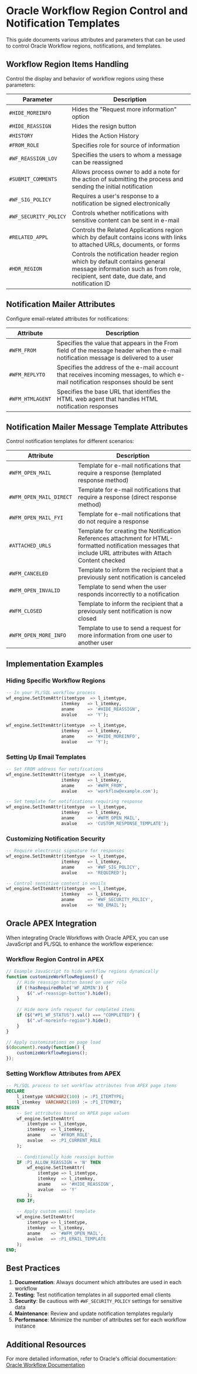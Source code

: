 # Oracle Workflow Region Control and Notification Templates

This guide documents various attributes and parameters that can be used to control Oracle Workflow regions, notifications, and templates.

## Workflow Region Items Handling

Control the display and behavior of workflow regions using these parameters:

| Parameter | Description |
|-----------|-------------|
| `#HIDE_MOREINFO` | Hides the "Request more information" option |
| `#HIDE_REASSIGN` | Hides the resign button |
| `#HISTORY` | Hides the Action History |
| `#FROM_ROLE` | Specifies role for source of information |
| `#WF_REASSIGN_LOV` | Specifies the users to whom a message can be reassigned |
| `#SUBMIT_COMMENTS` | Allows process owner to add a note for the action of submitting the process and sending the initial notification |
| `#WF_SIG_POLICY` | Requires a user's response to a notification be signed electronically |
| `#WF_SECURITY_POLICY` | Controls whether notifications with sensitive content can be sent in e-mail |
| `#RELATED_APPL` | Controls the Related Applications region which by default contains icons with links to attached URLs, documents, or forms |
| `#HDR_REGION` | Controls the notification header region which by default contains general message information such as from role, recipient, sent date, due date, and notification ID |

## Notification Mailer Attributes

Configure email-related attributes for notifications:

| Attribute | Description |
|-----------|-------------|
| `#WFM_FROM` | Specifies the value that appears in the From field of the message header when the e-mail notification message is delivered to a user |
| `#WFM_REPLYTO` | Specifies the address of the e-mail account that receives incoming messages, to which e-mail notification responses should be sent |
| `#WFM_HTMLAGENT` | Specifies the base URL that identifies the HTML web agent that handles HTML notification responses |

## Notification Mailer Message Template Attributes

Control notification templates for different scenarios:

| Attribute | Description |
|-----------|-------------|
| `#WFM_OPEN_MAIL` | Template for e-mail notifications that require a response (templated response method) |
| `#WFM_OPEN_MAIL_DIRECT` | Template for e-mail notifications that require a response (direct response method) |
| `#WFM_OPEN_MAIL_FYI` | Template for e-mail notifications that do not require a response |
| `#ATTACHED_URLS` | Template for creating the Notification References attachment for HTML-formatted notification messages that include URL attributes with Attach Content checked |
| `#WFM_CANCELED` | Template to inform the recipient that a previously sent notification is canceled |
| `#WFM_OPEN_INVALID` | Template to send when the user responds incorrectly to a notification |
| `#WFM_CLOSED` | Template to inform the recipient that a previously sent notification is now closed |
| `#WFM_OPEN_MORE_INFO` | Template to use to send a request for more information from one user to another user |

## Implementation Examples

### Hiding Specific Workflow Regions

```sql
-- In your PL/SQL workflow process
wf_engine.SetItemAttr(itemtype  => l_itemtype,
                     itemkey   => l_itemkey, 
                     aname     => '#HIDE_REASSIGN',
                     avalue    => 'Y');
                     
wf_engine.SetItemAttr(itemtype  => l_itemtype,
                     itemkey   => l_itemkey, 
                     aname     => '#HIDE_MOREINFO',
                     avalue    => 'Y');
```

### Setting Up Email Templates

```sql
-- Set FROM address for notifications
wf_engine.SetItemAttr(itemtype  => l_itemtype,
                     itemkey   => l_itemkey, 
                     aname     => '#WFM_FROM',
                     avalue    => 'workflow@example.com');

-- Set template for notifications requiring response
wf_engine.SetItemAttr(itemtype  => l_itemtype,
                     itemkey   => l_itemkey, 
                     aname     => '#WFM_OPEN_MAIL',
                     avalue    => 'CUSTOM_RESPONSE_TEMPLATE');
```

### Customizing Notification Security

```sql
-- Require electronic signature for responses
wf_engine.SetItemAttr(itemtype  => l_itemtype,
                     itemkey   => l_itemkey, 
                     aname     => '#WF_SIG_POLICY',
                     avalue    => 'REQUIRED');

-- Control sensitive content in emails
wf_engine.SetItemAttr(itemtype  => l_itemtype,
                     itemkey   => l_itemkey, 
                     aname     => '#WF_SECURITY_POLICY',
                     avalue    => 'NO_EMAIL');
```

## Oracle APEX Integration

When integrating Oracle Workflows with Oracle APEX, you can use JavaScript and PL/SQL to enhance the workflow experience:

### Workflow Region Control in APEX

```javascript
// Example JavaScript to hide workflow regions dynamically
function customizeWorkflowRegions() {
    // Hide reassign button based on user role
    if (!hasRequiredRole('WF_ADMIN')) {
        $(".wf-reassign-button").hide();
    }
    
    // Hide more info request for completed items
    if ($("#P1_WF_STATUS").val() === "COMPLETED") {
        $(".wf-moreinfo-region").hide();
    }
}

// Apply customizations on page load
$(document).ready(function() {
    customizeWorkflowRegions();
});
```

### Setting Workflow Attributes from APEX

```sql
-- PL/SQL process to set workflow attributes from APEX page items
DECLARE
    l_itemtype VARCHAR2(100) := :P1_ITEMTYPE;
    l_itemkey  VARCHAR2(100) := :P1_ITEMKEY;
BEGIN
    -- Set attributes based on APEX page values
    wf_engine.SetItemAttr(
        itemtype => l_itemtype,
        itemkey  => l_itemkey, 
        aname    => '#FROM_ROLE',
        avalue   => :P1_CURRENT_ROLE
    );
    
    -- Conditionally hide reassign button
    IF :P1_ALLOW_REASSIGN = 'N' THEN
        wf_engine.SetItemAttr(
            itemtype => l_itemtype,
            itemkey  => l_itemkey, 
            aname    => '#HIDE_REASSIGN',
            avalue   => 'Y'
        );
    END IF;
    
    -- Apply custom email template
    wf_engine.SetItemAttr(
        itemtype => l_itemtype,
        itemkey  => l_itemkey, 
        aname    => '#WFM_OPEN_MAIL',
        avalue   => :P1_EMAIL_TEMPLATE
    );
END;
```

## Best Practices

1. **Documentation**: Always document which attributes are used in each workflow
2. **Testing**: Test notification templates in all supported email clients
3. **Security**: Be cautious with `#WF_SECURITY_POLICY` settings for sensitive data
4. **Maintenance**: Review and update notification templates regularly
5. **Performance**: Minimize the number of attributes set for each workflow instance

## Additional Resources

For more detailed information, refer to Oracle's official documentation:
[Oracle Workflow Documentation](https://docs.oracle.com/cd/B14099_19/integrate.1012/b12161/defcom42.htm)